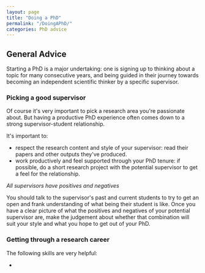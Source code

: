 ```yaml
---
layout: page
title: "Doing a PhD"
permalink: "/DoingAPhD/"
categories: PhD advice
---
```


## General Advice
Starting a PhD is a major undertaking: one is signing up to thinking about a topic for many consecutive years, and being guided in their journey towards becoming an independent scientific thinker by a specific supervisor.

### Picking a good supervisor
Of course it's very important to pick a research area you're passionate about.
But having a productive PhD experience often comes down to a strong supervisor-student relationship.

It's important to:
* respect the research content and style of your supervisor: read their papers and other outputs they've produced.
* work productively and feel supported through your PhD tenure: if possible, do a short research project with the potential supervisor to get a feel for the relationship.

_All supervisors have positives and negatives_

You should talk to the supervisor's past and current students to try to get an open and frank understanding of what being their student is like.
Once you have a clear picture of what the positives and negatives of your potential supervisor are, make the judgement about whether that combination will suit your style and what you hope to get out of your PhD.

### Getting through a research career

The following skills are very helpful:
* [](http://jxyzabc.blogspot.com.au/2017/09/the-genius-fallacy.html)
